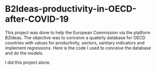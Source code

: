 # B2Ideas-productivity-in-OECD-after-COVID-19
This project was done to help the European Commission via the platform B2Ideas. The objective was to conceive a quaterly database for OECD countries with values for productivity, sectors, sanitary indicators and implement regressions. Here is the code I used to conceive the database and do the models.

I did this project alone.
